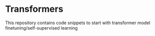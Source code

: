 # Transformers
This repository contains code snippets to start with transformer model finetuning/self-supervised learning
